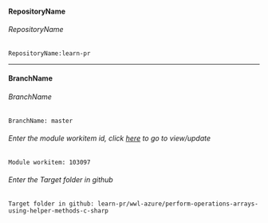 #### RepositoryName	
###### RepositoryName
```
RepositoryName:learn-pr
```
---

#### BranchName	
###### BranchName
```
BranchName: master
```

###### Enter the module workitem id, click [here](https://microsoftdigitallearning.visualstudio.com/Courseware/_workitems/edit/103097) to go to view/update
```
Module workitem: 103097
```

###### Enter the Target folder in github
```
Target folder in github: learn-pr/wwl-azure/perform-operations-arrays-using-helper-methods-c-sharp
```